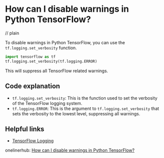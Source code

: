 # How can I disable warnings in Python TensorFlow?
// plain

To disable warnings in Python TensorFlow, you can use the `tf.logging.set_verbosity` function.

```python
import tensorflow as tf
tf.logging.set_verbosity(tf.logging.ERROR)
```

This will suppress all TensorFlow related warnings.

## Code explanation


- `tf.logging.set_verbosity`: This is the function used to set the verbosity of the TensorFlow logging system.
- `tf.logging.ERROR`: This is the argument to `tf.logging.set_verbosity` that sets the verbosity to the lowest level, suppressing all warnings.

## Helpful links

- [TensorFlow Logging](https://www.tensorflow.org/api_docs/python/tf/logging)

onelinerhub: [How can I disable warnings in Python TensorFlow?](https://onelinerhub.com/python-tensorflow/how-can-i-disable-warnings-in-python-tensorflow)